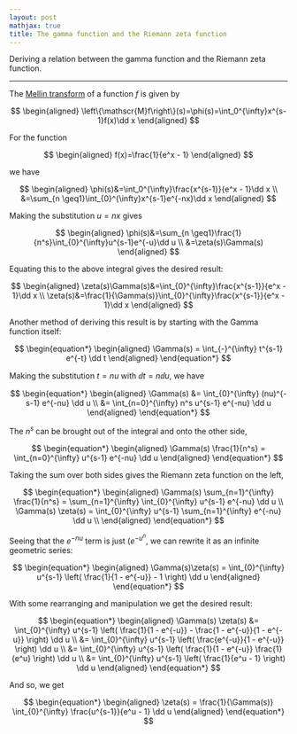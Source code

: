 ```yaml
---
layout: post
mathjax: true
title: The gamma function and the Riemann zeta function
---
```


Deriving a relation between the gamma function and the Riemann zeta function.

---

$\newcommand{\dd}{\mathrm{d}}$

The [Mellin transform](https://mathworld.wolfram.com/MellinTransform.html) of a
function $f$ is given by

  $$
    \begin{aligned}
        \left\{\mathscr{M}f\right\}(s)=\phi(s)=\int_0^{\infty}x^{s-1}f(x)\dd x
    \end{aligned}
  $$

For the function

  $$
    \begin{aligned}
      f(x)=\frac{1}{e^x - 1}
    \end{aligned}
  $$

we have

  $$
    \begin{aligned}
      \phi(s)&=\int_0^{\infty}\frac{x^{s-1}}{e^x - 1}\dd x \\
            &=\sum_{n \geq1}\int_{0}^{\infty}x^{s-1}e^{-nx}\dd x
    \end{aligned}
  $$

Making the substitution $u=nx$ gives

  $$
    \begin{aligned}
        \phi(s)&=\sum_{n \geq1}\frac{1}{n^s}\int_{0}^{\infty}u^{s-1}e^{-u}\dd u \\
              &=\zeta(s)\Gamma(s)
    \end{aligned}
  $$

Equating this to the above integral gives the desired result:

  $$
    \begin{aligned}
        \zeta(s)\Gamma(s)&=\int_{0}^{\infty}\frac{x^{s-1}}{e^x - 1}\dd x \\
                        \zeta(s)&=\frac{1}{\Gamma(s)}\int_{0}^{\infty}\frac{x^{s-1}}{e^x - 1}\dd x
    \end{aligned}
  $$



Another method of deriving this result is by starting with the Gamma function
itself:

$$
\begin{equation*}
\begin{aligned}
  \Gamma(s) = \int_{-}^{\infty} t^{s-1} e^{-t} \dd t
\end{aligned}
\end{equation*}
$$

Making the substitution $t = nu$ with $\dd t = n\dd u$, we have

$$
\begin{equation*}
\begin{aligned}
  \Gamma(s) &= \int_{0}^{\infty} (nu)^{-s-1} e^{-nu} \dd u \\
            &= \int_{n=0}^{\infty} n^s u^{s-1} e^{-nu} \dd u
\end{aligned}
\end{equation*}
$$

The $n^s$ can be brought out of the integral and onto the other side,

$$
\begin{equation*}
\begin{aligned}
  \Gamma(s) \frac{1}{n^s} = \int_{n=0}^{\infty} u^{s-1} e^{-nu} \dd u
\end{aligned}
\end{equation*}
$$

Taking the sum over both sides gives the Riemann zeta function on the left,

$$
\begin{equation*}
\begin{aligned}
  \Gamma(s) \sum_{n=1}^{\infty} \frac{1}{n^s} = \sum_{n=1}^{\infty}
  \int_{0}^{\infty} u^{s-1} e^{-nu} \dd u \\
  \Gamma(s) \zeta(s) = \int_{0}^{\infty} u^{s-1} \sum_{n=1}^{\infty} e^{-nu} \dd
  u \\
\end{aligned}
\end{equation*}
$$

Seeing that the $e^{-nu}$ term is just $(e^{-u}^n$, we can rewrite it as an
infinite geometric series:

$$
\begin{equation*}
\begin{aligned}
  \Gamma(s)\zeta(s) = \int_{0}^{\infty} u^{s-1} \left( \frac{1}{1 - e^{-u}} - 1
  \right) \dd u
\end{aligned}
\end{equation*}
$$

With some rearranging and manipulation we get the desired result:

$$
\begin{equation*}
\begin{aligned}
  \Gamma(s) \zeta(s) &= \int_{0}^{\infty} u^{s-1} \left( \frac{1}{1 - e^{-u}} -
  \frac{1 - e^{-u}}{1 - e^{-u}} \right)  \dd u \\
                     &= \int_{0}^{\infty} u^{s-1} \left( \frac{e^{-u}}{1 -
                     e^{-u}} \right)  \dd u \\
                     &= \int_{0}^{\infty} u^{s-1} \left( \frac{1}{1 - e^{-u}}
                     \frac{1}{e^u} \right)  \dd u \\
                     &= \int_{0}^{\infty} u^{s-1} \left( \frac{1}{e^u - 1}
                     \right) \dd u
\end{aligned}
\end{equation*}
$$

And so, we get

$$
\begin{equation*}
\begin{aligned}
  \zeta(s) = \frac{1}{\Gamma(s)} \int_{0}^{\infty} \frac{u^{s-1}}{e^u - 1} \dd u
\end{aligned}
\end{equation*}
$$


